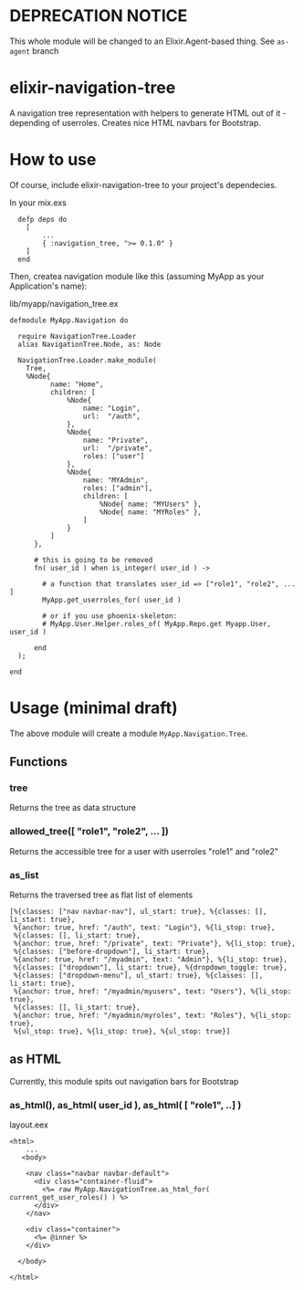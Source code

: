 # DEPRECATION NOTICE
This whole module will be changed to an Elixir.Agent-based thing. See `as-agent` branch 

# elixir-navigation-tree
A navigation tree representation with helpers to generate HTML out of it - depending of userroles. Creates nice HTML navbars for Bootstrap.

# How to use
Of course, include elixir-navigation-tree to your project's dependecies.

In your mix.exs
```
  defp deps do
    [
        ...
        { :navigation_tree, ">= 0.1.0" }
    ]
  end
```

Then, createa navigation module like this (assuming MyApp as your Application's name):

lib/myapp/navigation_tree.ex
```
defmodule MyApp.Navigation do

  require NavigationTree.Loader
  alias NavigationTree.Node, as: Node

  NavigationTree.Loader.make_module(
    Tree,
    %Node{
          name: "Home",
          children: [
              %Node{
                  name: "Login",
                  url:  "/auth",
              },
              %Node{
                  name: "Private",
                  url:  "/private",
                  roles: ["user"]
              },
              %Node{
                  name: "MYAdmin",
                  roles: ["admin"],
                  children: [
                      %Node{ name: "MYUsers" },
                      %Node{ name: "MYRoles" },
                  ]
              }
          ]
      }, 
      
      # this is going to be removed 
      fn( user_id ) when is_integer( user_id ) ->
        
        # a function that translates user_id => ["role1", "role2", ... ]
        MyApp.get_userroles_for( user_id )
        
        # or if you use phoenix-skeleton:
        # MyApp.User.Helper.roles_of( MyApp.Repo.get Myapp.User, user_id )

      end
  );

end

```

# Usage (minimal draft)

The above module will create a module `MyApp.Navigation.Tree`.

## Functions

### tree
Returns the tree as data structure

### allowed_tree([ "role1", "role2", ... ])
Returns the accessible tree for a user with userroles "role1" and "role2"

### as_list
Returns the traversed tree as flat list of elements

```
[%{classes: ["nav navbar-nav"], ul_start: true}, %{classes: [], li_start: true},
 %{anchor: true, href: "/auth", text: "Login"}, %{li_stop: true},
 %{classes: [], li_start: true},
 %{anchor: true, href: "/private", text: "Private"}, %{li_stop: true},
 %{classes: ["before-dropdown"], li_start: true},
 %{anchor: true, href: "/myadmin", text: "Admin"}, %{li_stop: true},
 %{classes: ["dropdown"], li_start: true}, %{dropdown_toggle: true},
 %{classes: ["dropdown-menu"], ul_start: true}, %{classes: [], li_start: true},
 %{anchor: true, href: "/myadmin/myusers", text: "Users"}, %{li_stop: true},
 %{classes: [], li_start: true},
 %{anchor: true, href: "/myadmin/myroles", text: "Roles"}, %{li_stop: true},
 %{ul_stop: true}, %{li_stop: true}, %{ul_stop: true}]

```

## as HTML

Currently, this module spits out navigation bars for Bootstrap

### as_html(), as_html( user_id ), as_html( [ "role1", ..] )

layout.eex
```
<html>
    ...
   <body>

    <nav class="navbar navbar-default">
      <div class="container-fluid">
        <%= raw MyApp.NavigationTree.as_html_for( current_get_user_roles() ) %>
      </div>
    </nav>
    
    <div class="container">
      <%= @inner %>
    </div>

  </body>

</html>       
```



 



